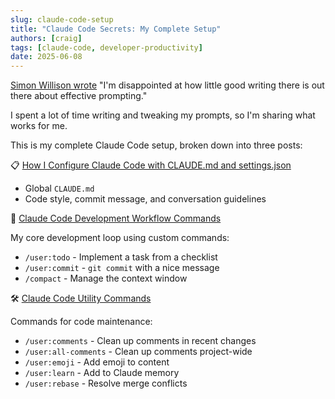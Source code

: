 ```yaml
---
slug: claude-code-setup
title: "Claude Code Secrets: My Complete Setup"
authors: [craig]
tags: [claude-code, developer-productivity]
date: 2025-06-08
---
```


[Simon Willison wrote](https://simonwillison.net/2025/May/5/prompting/) "I'm disappointed at how little good writing there is out there about effective prompting."

I spent a lot of time writing and tweaking my prompts, so I'm sharing what works for me.

<!-- truncate -->

This is my complete Claude Code setup, broken down into three posts:

📋 [How I Configure Claude Code with CLAUDE.md and settings.json](/blog/claude-code-configuration)

- Global `CLAUDE.md`
- Code style, commit message, and conversation guidelines

🔄 [Claude Code Development Workflow Commands](/blog/claude-code-workflow-commands)

My core development loop using custom commands:
- `/user:todo` - Implement a task from a checklist
- `/user:commit` - `git commit` with a nice message
- `/compact` - Manage the context window

🛠️ [Claude Code Utility Commands](/blog/claude-code-utility-commands)

Commands for code maintenance:
- `/user:comments` - Clean up comments in recent changes
- `/user:all-comments` - Clean up comments project-wide
- `/user:emoji` - Add emoji to content
- `/user:learn` - Add to Claude memory
- `/user:rebase` - Resolve merge conflicts
